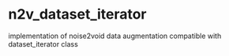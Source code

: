 # n2v_dataset_iterator
implementation of noise2void data augmentation compatible with dataset_iterator class
